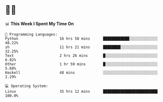 # 👨‍💻
<!--START_SECTION:waka-->
📊 **This Week I Spent My Time On** 

```text
💬 Programming Languages: 
Python                   16 hrs 58 mins      ████████████░░░░░░░░░░░░░   48.22% 
sh                       11 hrs 21 mins      ████████░░░░░░░░░░░░░░░░░   32.25% 
Text                     2 hrs 26 mins       █░░░░░░░░░░░░░░░░░░░░░░░░   6.92% 
Other                    1 hr 59 mins        █░░░░░░░░░░░░░░░░░░░░░░░░   5.68% 
Haskell                  48 mins             ░░░░░░░░░░░░░░░░░░░░░░░░░   2.29%

💻 Operating System: 
Linux                    35 hrs 12 mins      █████████████████████████   100.0%

```


<!--END_SECTION:waka-->
